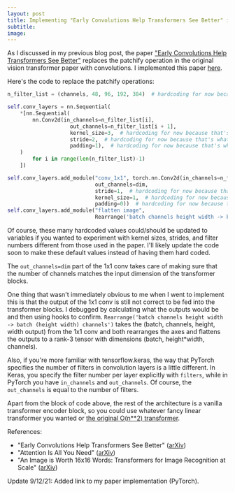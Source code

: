 ```yaml
---
layout: post
title: Implementing "Early Convolutions Help Transformers See Better" in PyTorch
subtitle:  
image:
---
```


As I discussed in my previous blog post, the paper ["Early Convolutions Help Transformers See Better"](https://arxiv.org/abs/2106.14881) replaces the patchify operation in the original vision transformer paper with convolutions. I implemented this paper [here](https://github.com/Jack-Etheredge/early_convolutions_vit_pytorch).

Here's the code to replace the patchify operations: 
```python
n_filter_list = (channels, 48, 96, 192, 384)  # hardcoding for now because that's what the paper used

self.conv_layers = nn.Sequential(
    *[nn.Sequential(
        nn.Conv2d(in_channels=n_filter_list[i],
                    out_channels=n_filter_list[i + 1],
                    kernel_size=3,  # hardcoding for now because that's what the paper used
                    stride=2,  # hardcoding for now because that's what the paper used
                    padding=1),  # hardcoding for now because that's what the paper used
    )
        for i in range(len(n_filter_list)-1)
    ])

self.conv_layers.add_module("conv_1x1", torch.nn.Conv2d(in_channels=n_filter_list[-1], 
                            out_channels=dim, 
                            stride=1,  # hardcoding for now because that's what the paper used 
                            kernel_size=1,  # hardcoding for now because that's what the paper used 
                            padding=0))  # hardcoding for now because that's what the paper used
self.conv_layers.add_module("flatten image", 
                            Rearrange('batch channels height width -> batch (height width) channels'))
```

Of course, these many hardcoded values could/should be updated to variables if you wanted to experiment with kernel sizes, strides, and filter numbers different from those used in the paper. I'll likely update the code soon to make these default values instead of having them hard coded.

The `out_channels=dim` part of the 1x1 conv takes care of making sure that the number of channels matches the input dimension of the transformer blocks.

One thing that wasn't immediately obvious to me when I went to implement this is that the output of the 1x1 conv is still not correct to be fed into the transformer blocks. I debugged by calculating what the outputs would be and then using hooks to confirm. `Rearrange('batch channels height width -> batch (height width) channels')` takes the (batch, channels, height, width output) from the 1x1 conv and both rearranges the axes and flattens the outputs to a rank-3 tensor with dimensions (batch, height*width, channels).

Also, if you're more familiar with tensorflow.keras, the way that PyTorch specifies the number of filters in convolution layers is a little different. In Keras, you specify the filter number per layer explicitly with `filters`, while in PyTorch you have `in_channels` and `out_channels`. Of course, the `out_channels` is equal to the number of filters.

Apart from the block of code above, the rest of the architecture is a vanilla transformer encoder block, so you could use whatever fancy linear transformer you wanted or [the original O(n**2) transformer](https://arxiv.org/abs/1706.03762).

References:
- "Early Convolutions Help Transformers See Better" ([arXiv](https://arxiv.org/abs/2106.14881))
- "Attention Is All You Need" ([arXiv](https://arxiv.org/abs/1706.03762))
- "An Image is Worth 16x16 Words: Transformers for Image Recognition at Scale" ([arXiv](https://arxiv.org/abs/2010.11929))

Update 9/12/21: Added link to my paper implementation (PyTorch).